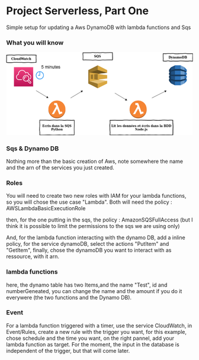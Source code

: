 # Project Serverless, Part One
Simple setup for updating a Aws DynamoDB with lambda functions and Sqs

### What you will know
![global schema](../images/rapport1.png)

### Sqs & Dynamo DB
Nothing more than the basic creation of Aws, note somewhere the name and the arn of the services you just created.

### Roles
You will need to create two new roles with IAM for your lambda functions, so you will chose the use case "Lambda".
Both will need the policy : AWSLambdaBasicExecutionRole

then, for the one putting in the sqs, the policy : AmazonSQSFullAccess  (but I think it is possible to limit the permissions to the sqs we are using only)

And, for the lambda function interacting with the dynamo DB, add a inline policy, for the service dynamoDB, select the actions "PutItem" and "GetItem", finally, chose the dynamoDB you want to interact with as ressource, with it arn.

### lambda functions
here, the dynamo table has two Items,and the name "Test", id and numberGeneated, you can change the name and the amount if you do it everywere (the two functions and the Dynamo DB).

### Event
For a lambda function triggered with a timer, use the service CloudWatch, in Event/Rules, create a new rule with the trigger you want, for this example, chose schedule and the time you want, on the right pannel, add your lambda function as target.
For the moment, the input in the database is independent of the trigger, but that will come later.